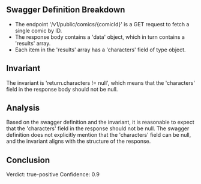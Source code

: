 ## Swagger Definition Breakdown
- The endpoint '/v1/public/comics/{comicId}' is a GET request to fetch a single comic by ID.
- The response body contains a 'data' object, which in turn contains a 'results' array.
- Each item in the 'results' array has a 'characters' field of type object.

## Invariant
The invariant is 'return.characters != null', which means that the 'characters' field in the response body should not be null.

## Analysis
Based on the swagger definition and the invariant, it is reasonable to expect that the 'characters' field in the response should not be null. The swagger definition does not explicitly mention that the 'characters' field can be null, and the invariant aligns with the structure of the response.

## Conclusion
Verdict: true-positive
Confidence: 0.9
